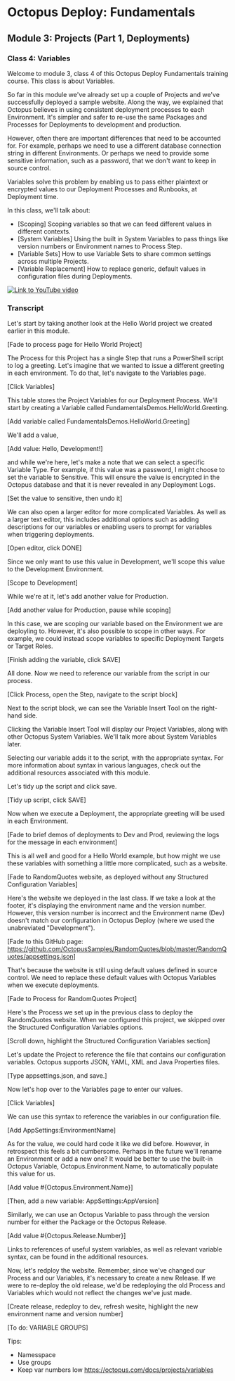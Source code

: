 # Octopus Deploy: Fundamentals
## Module 3: Projects (Part 1, Deployments)

### Class 4: Variables

Welcome to module 3, class 4 of this Octopus Deploy Fundamentals training course. This class is about Variables.

So far in this module we've already set up a couple of Projects and we've successfully deployed a sample website. Along the way, we explained that Octopus believes in using consistent deployment processes to each Environment. It's simpler and safer to re-use the same Packages and Processes for Deployments to development and production.

However, often there are important differences that need to be accounted for. For example, perhaps we need to use a different database connection string in different Environments. Or perhaps we need to provide some sensitive information, such as a password, that we don't want to keep in source control.

Variables solve this problem by enabling us to pass either plaintext or encrypted values to our Deployment Processes and Runbooks, at Deployment time.

In this class, we'll talk about:

- [Scoping] Scoping variables so that we can feed different values in different contexts.
- [System Variables] Using the built in System Variables to pass things like version numbers or Environment names to Process Step.
- [Variable Sets] How to use Variable Sets to share common settings across multiple Projects.
- [Variable Replacement] How to replace generic, default values in configuration files during Deployments.

[![Link to YouTube video](https://img.youtube.com/vi/Hd71uhcD61E/0.jpg)](https://www.youtube.com/embed/Hd71uhcD61E)

### Transcript

Let's start by taking another look at the Hello World project we created earlier in this module.

[Fade to process page for Hello World Project]

The Process for this Project has a single Step that runs a PowerShell script to log a greeting. Let's imagine that we wanted to issue a different greeting in each environment. To do that, let's navigate to the Variables page.

[Click Variables]

This table stores the Project Variables for our Deployment Process. We'll start by creating a Variable called FundamentalsDemos.HelloWorld.Greeting.

[Add variable called FundamentalsDemos.HelloWorld.Greeting]

We'll add a value,

[Add value: Hello, Development!]

and while we're here, let's make a note that we can select a specific Variable Type. For example, if this value was a password, I might choose to set the variable to Sensitive. This will ensure the value is encrypted in the Octopus database and that it is never revealed in any Deployment Logs.

[Set the value to sensitive, then undo it]

We can also open a larger editor for more complicated Variables. As well as a larger text editor, this includes additional options such as adding descriptions for our variables or enabling users to prompt for variables when triggering deployments.

[Open editor, click DONE]

Since we only want to use this value in Development, we'll scope this value to the Development Environment.

[Scope to Development]

While we're at it, let's add another value for Production.

[Add another value for Production, pause while scoping]

In this case, we are scoping our variable based on the Environment we are deployling to. However, it's also possible to scope in other ways. For example, we could instead scope variables to specific Deployment Targets or Target Roles.

[Finish adding the variable, click SAVE]

All done. Now we need to reference our variable from the script in our process.

[Click Process, open the Step, navigate to the script block]

Next to the script block, we can see the Variable Insert Tool on the right-hand side.

Clicking the Variable Insert Tool will display our Project Variables, along with other Octopus System Variables. We'll talk more about System Variables later.

Selecting our variable adds it to the script, with the appropriate syntax. For more information about syntax in various languages, check out the additional resources associated with this module.

Let's tidy up the script and click save.

[Tidy up script, click SAVE]

Now when we execute a Deployment, the appropriate greeting will be used in each Environment.

[Fade to brief demos of deployments to Dev and Prod, reviewing the logs for the message in each environment]

This is all well and good for a Hello World example, but how might we use these variables with something a little more complicated, such as a website.

[Fade to RandomQuotes website, as deployed without any Structured Configuration Variables]

Here's the website we deployed in the last class. If we take a look at the footer, it's displaying the environment name and the version number. However, this version number is incorrect and the Environment name (Dev) doesn't match our configuration in Octopus Deploy (where we used the unabreviated "Development").

[Fade to this GitHub page: https://github.com/OctopusSamples/RandomQuotes/blob/master/RandomQuotes/appsettings.json]

That's because the website is still using default values defined in source control. We need to replace these default values with Octopus Variables when we execute deployments.

[Fade to Process for RandomQuotes Project]

Here's the Process we set up in the previous class to deploy the RandomQuotes website. When we configured this project, we skipped over the Structured Configuration Variables options.

[Scroll down, highlight the Structured Configuration Variables section]

Let's update the Project to reference the file that contains our configuration variables. Octopus supports JSON, YAML, XML and Java Properties files.

[Type appsettings.json, and save.]

Now let's hop over to the Variables page to enter our values.

[Click Variables]

We can use this syntax to reference the variables in our configuration file.

[Add AppSettings:EnvironmentName]

As for the value, we could hard code it like we did before. However, in retrospect this feels a bit cumbersome. Perhaps in the future we'll rename an Environment or add a new one? It would be better to use the built-in Octopus Variable, Octopus.Environment.Name, to automatically populate this value for us.

[Add value #{Octopus.Environment.Name}]

[Then, add a new variable: AppSettings:AppVersion]

Similarly, we can use an Octopus Variable to pass through the version number for either the Package or the Octopus Release.

[Add value #{Octopus.Release.Number}]

Links to references of useful system variables, as well as relevant variable syntax, can be found in the additional resources.

Now, let's redploy the website. Remember, since we've changed our Process and our Variables, it's necessary to create a new Release. If we were to re-deploy the old release, we'd be redeploying the old Process and Variables which would not reflect the changes we've just made.

[Create release, redeploy to dev, refresh wesite, highlight the new environment name and version number]

[To do: VARIABLE GROUPS]

Tips:

- Namesspace
- Use groups
- Keep var numbers low
https://octopus.com/docs/projects/variables